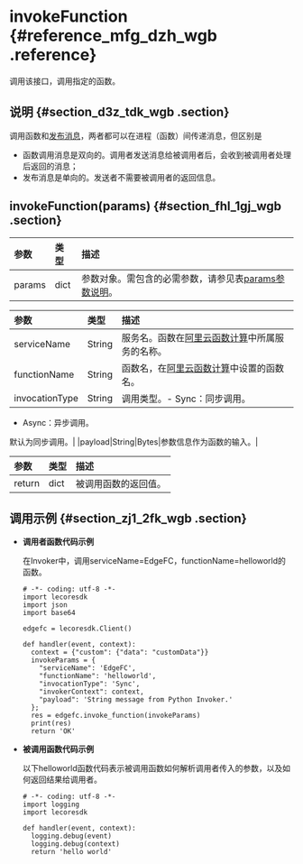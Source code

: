 # invokeFunction {#reference_mfg_dzh_wgb .reference}

调用该接口，调用指定的函数。

## 说明 {#section_d3z_tdk_wgb .section}

调用函数和[发布消息](cn.zh-CN/边缘开发指南/函数计算SDK/Python/publish.md#)，两者都可以在进程（函数）间传递消息，但区别是

-   函数调用消息是双向的。调用者发送消息给被调用者后，会收到被调用者处理后返回的消息；
-   发布消息是单向的。发送者不需要被调用者的返回信息。

## invokeFunction\(params\) {#section_fhl_1gj_wgb .section}

|参数|类型|描述|
|:-|:-|:-|
|params|dict|参数对象。需包含的必需参数，请参见表[params参数说明](#)。|

|参数|类型|描述|
|:-|:-|:-|
|serviceName|String|服务名。函数在[阿里云函数计算](https://www.aliyun.com/product/fc)中所属服务的名称。|
|functionName|String|函数名，在[阿里云函数计算](https://www.aliyun.com/product/fc)中设置的函数名。|
|invocationType|String|调用类型。-   Sync：同步调用。
-   Async：异步调用。

默认为同步调用。|
|payload|String|Bytes|参数信息作为函数的输入。|

|参数|类型|描述|
|:-|:-|:-|
|return|dict|被调用函数的返回值。|

## 调用示例 {#section_zj1_2fk_wgb .section}

-   **调用者函数代码示例**

    在Invoker中，调用serviceName=EdgeFC，functionName=helloworld的函数。

    ```
    # -*- coding: utf-8 -*-
    import lecoresdk
    import json
    import base64
    
    edgefc = lecoresdk.Client()
    
    def handler(event, context):
      context = {"custom": {"data": "customData"}}
      invokeParams = {
        "serviceName": 'EdgeFC',
        "functionName": 'helloworld',
        "invocationType": 'Sync',
        "invokerContext": context,
        "payload": 'String message from Python Invoker.'
      };
      res = edgefc.invoke_function(invokeParams)
      print(res)
      return 'OK'
    ```

-   **被调用函数代码示例**

    以下helloworld函数代码表示被调用函数如何解析调用者传入的参数，以及如何返回结果给调用者。

    ```
    # -*- coding: utf-8 -*-
    import logging
    import lecoresdk
    
    def handler(event, context):
      logging.debug(event)
      logging.debug(context)
      return 'hello world'
    ```


